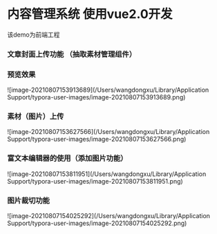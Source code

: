 
# 内容管理系统 使用vue2.0开发

该demo为前端工程

### 文章封面上传功能 （抽取素材管理组件）

 ### 预览效果

![image-20210807153913689](/Users/wangdongxu/Library/Application Support/typora-user-images/image-20210807153913689.png)

### 素材（图片）上传

![image-20210807153627566](/Users/wangdongxu/Library/Application Support/typora-user-images/image-20210807153627566.png)

### 富文本编辑器的使用（添加图片功能）

![image-20210807153811951](/Users/wangdongxu/Library/Application Support/typora-user-images/image-20210807153811951.png)

### 图片裁切功能

![image-20210807154025292](/Users/wangdongxu/Library/Application Support/typora-user-images/image-20210807154025292.png)